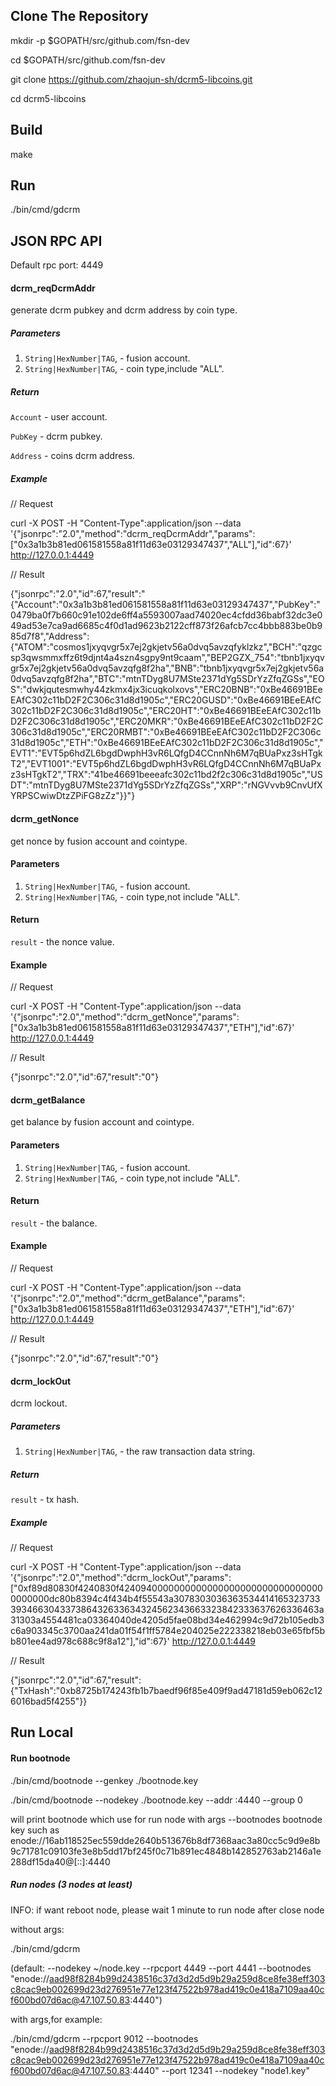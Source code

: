 ## Clone The Repository
mkdir -p $GOPATH/src/github.com/fsn-dev

cd $GOPATH/src/github.com/fsn-dev

git clone https://github.com/zhaojun-sh/dcrm5-libcoins.git 

cd dcrm5-libcoins

## Build

make

## Run

./bin/cmd/gdcrm

## JSON RPC API

Default rpc port: 4449

#### dcrm_reqDcrmAddr

generate dcrm pubkey and dcrm address by coin type.

##### Parameters

1. `String|HexNumber|TAG`, - fusion account.
2. `String|HexNumber|TAG`, - coin type,include "ALL".

##### Return

`Account` - user account.

`PubKey` - dcrm pubkey.

`Address` - coins dcrm address.

##### Example

// Request

curl -X POST -H "Content-Type":application/json --data '{"jsonrpc":"2.0","method":"dcrm_reqDcrmAddr","params":["0x3a1b3b81ed061581558a81f11d63e03129347437","ALL"],"id":67}' http://127.0.0.1:4449

// Result

{"jsonrpc":"2.0","id":67,"result":"{\"Account\":\"0x3a1b3b81ed061581558a81f11d63e03129347437\",\"PubKey\":\"0479ba0f7b660c91e102de6ff4a5593007aad74020ec4cfdd36babf32dc3e049ad53e7ca9ad6685c4f0d1ad9623b2122cff873f26afcb7cc4bbb883be0b985d7f8\",\"Address\":{\"ATOM\":\"cosmos1jxyqvgr5x7ej2gkjetv56a0dvq5avzqfyklzkz\",\"BCH\":\"qzgcsp3qwsmmxffz6t9djnt4a4szn4sgpy9nt9caam\",\"BEP2GZX_754\":\"tbnb1jxyqvgr5x7ej2gkjetv56a0dvq5avzqfg8f2ha\",\"BNB\":\"tbnb1jxyqvgr5x7ej2gkjetv56a0dvq5avzqfg8f2ha\",\"BTC\":\"mtnTDyg8U7MSte2371dYg5SDrYzZfqZGSs\",\"EOS\":\"dwkjqutesmwhy44zkmx4jx3icuqkolxovs\",\"ERC20BNB\":\"0xBe46691BEeEAfC302c11bD2F2C306c31d8d1905c\",\"ERC20GUSD\":\"0xBe46691BEeEAfC302c11bD2F2C306c31d8d1905c\",\"ERC20HT\":\"0xBe46691BEeEAfC302c11bD2F2C306c31d8d1905c\",\"ERC20MKR\":\"0xBe46691BEeEAfC302c11bD2F2C306c31d8d1905c\",\"ERC20RMBT\":\"0xBe46691BEeEAfC302c11bD2F2C306c31d8d1905c\",\"ETH\":\"0xBe46691BEeEAfC302c11bD2F2C306c31d8d1905c\",\"EVT1\":\"EVT5p6hdZL6bgdDwphH3vR6LQfgD4CCnnNh6M7qBUaPxz3sHTgkT2\",\"EVT1001\":\"EVT5p6hdZL6bgdDwphH3vR6LQfgD4CCnnNh6M7qBUaPxz3sHTgkT2\",\"TRX\":\"41be46691beeeafc302c11bd2f2c306c31d8d1905c\",\"USDT\":\"mtnTDyg8U7MSte2371dYg5SDrYzZfqZGSs\",\"XRP\":\"rNGVvvb9CnvUfXYRPSCwiwDtzZPiFG8zZz\"}}"}

#### dcrm_getNonce

get nonce by fusion account and cointype.

#### Parameters

1. `String|HexNumber|TAG`, - fusion account.
2. `String|HexNumber|TAG`, - coin type,not include "ALL".

#### Return

`result` - the nonce value.

#### Example

// Request

curl -X POST -H "Content-Type":application/json --data '{"jsonrpc":"2.0","method":"dcrm_getNonce","params":["0x3a1b3b81ed061581558a81f11d63e03129347437","ETH"],"id":67}' http://127.0.0.1:4449

// Result

{"jsonrpc":"2.0","id":67,"result":"0"}

#### dcrm_getBalance

get balance by fusion account and cointype.

#### Parameters

1. `String|HexNumber|TAG`, - fusion account.
2. `String|HexNumber|TAG`, - coin type,not include "ALL".

#### Return

`result` - the balance.

#### Example

// Request

curl -X POST -H "Content-Type":application/json --data '{"jsonrpc":"2.0","method":"dcrm_getBalance","params":["0x3a1b3b81ed061581558a81f11d63e03129347437","ETH"],"id":67}' http://127.0.0.1:4449

// Result

{"jsonrpc":"2.0","id":67,"result":"0"}

#### dcrm_lockOut

dcrm lockout.

##### Parameters

1. `String|HexNumber|TAG`, - the raw transaction data string.

##### Return

`result` - tx hash.

##### Example

// Request

curl -X POST -H "Content-Type":application/json --data '{"jsonrpc":"2.0","method":"dcrm_lockOut","params":["0xf89d80830f4240830f42409400000000000000000000000000000000000000dc80b8394c4f434b4f55543a3078303036363534414165323733393466304337386432633634324562343663323842333637626336463a31303a4554481ca03364040de4205d5fae08bd34e462994c9d72b105edb3c6a903345c3700aa241da01f54f1ff5784e204025e222338218eb03e65fbf5bb801ee4ad978c688c9f8a12"],"id":67}' http://127.0.0.1:4449

// Result

{"jsonrpc":"2.0","id":67,"result":{"TxHash":"0xb8725b174243fb1b7baedf96f85e409f9ad47181d59eb062c126016bad5f4255"}}

## Run Local

#### Run bootnode
./bin/cmd/bootnode --genkey ./bootnode.key

./bin/cmd/bootnode --nodekey ./bootnode.key --addr :4440 --group 0

will print bootnode which use for run node with args --bootnodes
bootnode key such as enode://16ab118525ec559dde2640b513676b8df7368aac3a80cc5c9d9e8b9c71781c09103fe3e8b5dd17bf245f0c71b891ec4848b142852763ab2146a1e288df15da40@[::]:4440

##### Run nodes (3 nodes at least)
INFO: if want reboot node, please wait 1 minute to run node after close node

without args:

./bin/cmd/gdcrm

(default: --nodekey ~/node.key --rpcport 4449 --port 4441 --bootnodes "enode://aad98f8284b99d2438516c37d3d2d5d9b29a259d8ce8fe38eff303c8cac9eb002699d23d276951e77e123f47522b978ad419c0e418a7109aa40cf600bd07d6ac@47.107.50.83:4440")

with args,for example:

./bin/cmd/gdcrm --rpcport 9012 --bootnodes "enode://aad98f8284b99d2438516c37d3d2d5d9b29a259d8ce8fe38eff303c8cac9eb002699d23d276951e77e123f47522b978ad419c0e418a7109aa40cf600bd07d6ac@47.107.50.83:4440" --port 12341 --nodekey "node1.key"

